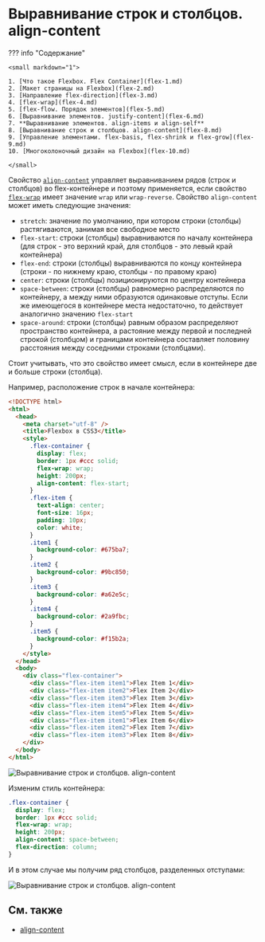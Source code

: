 # Выравнивание строк и столбцов. align-content

??? info "Содержание"

    <small markdown="1">

    1. [Что такое Flexbox. Flex Container](flex-1.md)
    2. [Макет страницы на Flexbox](flex-2.md)
    3. [Направление flex-direction](flex-3.md)
    4. [flex-wrap](flex-4.md)
    5. [flex-flow. Порядок элементов](flex-5.md)
    6. [Выравнивание элементов. justify-content](flex-6.md)
    7. **Выравнивание элементов. align-items и align-self**
    8. [Выравнивание строк и столбцов. align-content](flex-8.md)
    9. [Управление элементами. flex-basis, flex-shrink и flex-grow](flex-9.md)
    10. [Многоколоночный дизайн на Flexbox](flex-10.md)

    </small>

Свойство [`align-content`](../align-content.md) управляет выравниванием рядов (строк и столбцов) во flex-контейнере и поэтому применяется, если свойство [`flex-wrap`](../flex-wrap.md) имеет значение `wrap` или `wrap-reverse`. Свойство `align-content` может иметь следующие значения:

- `stretch`: значение по умолчанию, при котором строки (столбцы) растягиваются, занимая все свободное место
- `flex-start`: строки (столбцы) выравниваются по началу контейнера (для строк - это верхний край, для столбцов - это левый край контейнера)
- `flex-end`: строки (столбцы) выравниваются по концу контейнера (строки - по нижнему краю, столбцы - по правому краю)
- `center`: строки (столбцы) позиционируются по центру контейнера
- `space-between`: строки (столбцы) равномерно распределяются по контейнеру, а между ними образуются одинаковые отступы. Если же имеющегося в контейнере места недостаточно, то действует аналогично значению `flex-start`
- `space-around`: строки (столбцы) равным образом распределяют пространство контейнера, а растояние между первой и последней строкой (столбцом) и границами контейнера составляет половину расстояния между соседними строками (столбцами).

Стоит учитывать, что это свойство имеет смысл, если в контейнере две и больше строки (столбца).

Например, расположение строк в начале контейнера:

```html
<!DOCTYPE html>
<html>
  <head>
    <meta charset="utf-8" />
    <title>Flexbox в CSS3</title>
    <style>
      .flex-container {
        display: flex;
        border: 1px #ccc solid;
        flex-wrap: wrap;
        height: 200px;
        align-content: flex-start;
      }
      .flex-item {
        text-align: center;
        font-size: 16px;
        padding: 10px;
        color: white;
      }
      .item1 {
        background-color: #675ba7;
      }
      .item2 {
        background-color: #9bc850;
      }
      .item3 {
        background-color: #a62e5c;
      }
      .item4 {
        background-color: #2a9fbc;
      }
      .item5 {
        background-color: #f15b2a;
      }
    </style>
  </head>
  <body>
    <div class="flex-container">
      <div class="flex-item item1">Flex Item 1</div>
      <div class="flex-item item2">Flex Item 2</div>
      <div class="flex-item item3">Flex Item 3</div>
      <div class="flex-item item4">Flex Item 4</div>
      <div class="flex-item item5">Flex Item 5</div>
      <div class="flex-item item1">Flex Item 6</div>
      <div class="flex-item item2">Flex Item 7</div>
      <div class="flex-item item3">Flex Item 8</div>
    </div>
  </body>
</html>
```

![Выравнивание строк и столбцов. align-content](flex-7-1.png)

Изменим стиль контейнера:

```css
.flex-container {
  display: flex;
  border: 1px #ccc solid;
  flex-wrap: wrap;
  height: 200px;
  align-content: space-between;
  flex-direction: column;
}
```

И в этом случае мы получим ряд столбцов, разделенных отступами:

![Выравнивание строк и столбцов. align-content](flex-7-2.png)

## См. также

- [align-content](../align-content.md)
